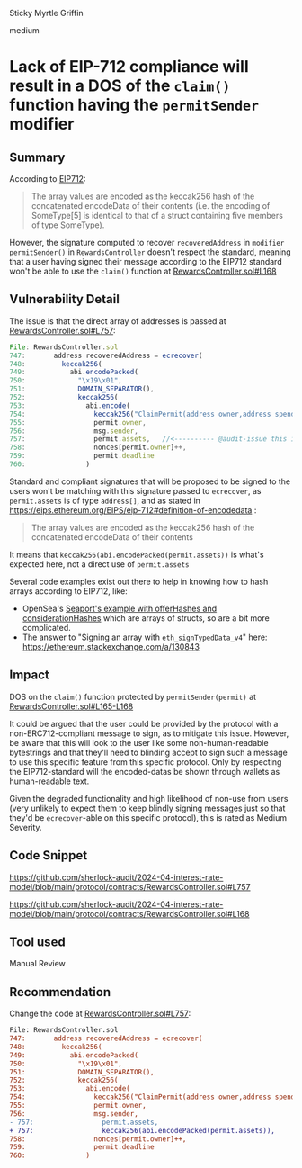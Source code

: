 Sticky Myrtle Griffin

medium

# Lack of EIP-712 compliance will result in a DOS of the `claim()` function having the `permitSender` modifier

## Summary

According to [EIP712](https://eips.ethereum.org/EIPS/eip-712#definition-of-encodedata):

> The array values are encoded as the keccak256 hash of the concatenated encodeData of their contents (i.e. the encoding of SomeType[5] is identical to that of a struct containing five members of type SomeType).

However, the signature computed to recover `recoveredAddress` in `modifier permitSender()` in `RewardsController` doesn't respect the standard, meaning that a user having signed their message according to the EIP712 standard won't be able to use the `claim()` function at [RewardsController.sol#L168](https://github.com/sherlock-audit/2024-04-interest-rate-model/blob/main/protocol/contracts/RewardsController.sol#L168)

## Vulnerability Detail

The issue is that the direct array of addresses is passed at [RewardsController.sol#L757](https://github.com/sherlock-audit/2024-04-interest-rate-model/blob/main/protocol/contracts/RewardsController.sol#L757):

```js
File: RewardsController.sol
747:       address recoveredAddress = ecrecover(
748:         keccak256(
749:           abi.encodePacked(
750:             "\x19\x01",
751:             DOMAIN_SEPARATOR(),
752:             keccak256(
753:               abi.encode(
754:                 keccak256("ClaimPermit(address owner,address spender,address[] assets,uint256 deadline)"),
755:                 permit.owner,
756:                 msg.sender,
757:                 permit.assets,   //<---------- @audit-issue this isn't EIP712 compliant
758:                 nonces[permit.owner]++,
759:                 permit.deadline
760:               )
```

Standard and compliant signatures that will be proposed to be signed to the users won't be matching with this signature passed to `ecrecover`, as `permit.assets` is of type `address[]`, and as stated in <https://eips.ethereum.org/EIPS/eip-712#definition-of-encodedata> :
> The array values are encoded as the keccak256 hash of the concatenated encodeData of their contents

It means that `keccak256(abi.encodePacked(permit.assets))` is what's expected here, not a direct use of `permit.assets`

Several code examples exist out there to help in knowing how to hash arrays according to EIP712, like:

- OpenSea's [Seaport's example with offerHashes and considerationHashes](https://github.com/ProjectOpenSea/seaport/blob/a62c2f8f484784735025d7b03ccb37865bc39e5a/reference/lib/ReferenceGettersAndDerivers.sol#L130-L131) which are arrays of structs, so are a bit more complicated.
- The answer to "Signing an array with `eth_signTypedData_v4`" here: <https://ethereum.stackexchange.com/a/130843>

## Impact

DOS on the `claim()` function protected by `permitSender(permit)` at [RewardsController.sol#L165-L168](https://github.com/sherlock-audit/2024-04-interest-rate-model/blob/main/protocol/contracts/RewardsController.sol#L165-L168)

It could be argued that the user could be provided by the protocol with a non-ERC712-compliant message to sign, as to mitigate this issue. However, be aware that this will look to the user like some non-human-readable bytestrings and that they'll need to blinding accept to sign such a message to use this specific feature from this specific protocol. Only by respecting the EIP712-standard will the encoded-datas be shown through wallets as human-readable text.

Given the degraded functionality and high likelihood of non-use from users (very unlikely to expect them to keep blindly signing messages just so that they'd be `ecrecover`-able on this specific protocol), this is rated as Medium Severity.

## Code Snippet

<https://github.com/sherlock-audit/2024-04-interest-rate-model/blob/main/protocol/contracts/RewardsController.sol#L757>

<https://github.com/sherlock-audit/2024-04-interest-rate-model/blob/main/protocol/contracts/RewardsController.sol#L168>

## Tool used

Manual Review

## Recommendation

Change the code at [RewardsController.sol#L757](https://github.com/sherlock-audit/2024-04-interest-rate-model/blob/main/protocol/contracts/RewardsController.sol#L757):

```diff
File: RewardsController.sol
747:       address recoveredAddress = ecrecover(
748:         keccak256(
749:           abi.encodePacked(
750:             "\x19\x01",
751:             DOMAIN_SEPARATOR(),
752:             keccak256(
753:               abi.encode(
754:                 keccak256("ClaimPermit(address owner,address spender,address[] assets,uint256 deadline)"),
755:                 permit.owner,
756:                 msg.sender,
- 757:                 permit.assets,
+ 757:                 keccak256(abi.encodePacked(permit.assets)),
758:                 nonces[permit.owner]++,
759:                 permit.deadline
760:               )
```
